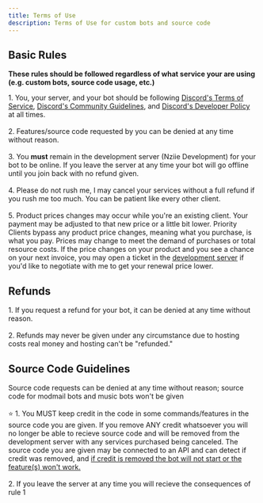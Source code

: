 ```yaml
---
title: Terms of Use
description: Terms of Use for custom bots and source code
---
```



## Basic Rules
<div className="box red animation no-background" style={{'margin-top': '0'}}>
<strong>These rules should be followed regardless of what service your are using (e.g. custom bots, source code usage, etc.)</strong>
</div>

<span className="rulenum">1.</span> You, your server, and your bot should be following <a href="https://discord.com/terms" className="discord-link">Discord's Terms of Service</a>, <a href="https://discord.com/guidelines" className="discord-link">Discord's Community Guidelines</a>, and <a href="https://discord.com/developers/docs/policies-and-agreements/terms-of-service" className="discord-link">Discord's Developer Policy</a> at all times.
<br/>
<br/>
<span className="rulenum">2.</span> Features/source code requested by you can be denied at any time without reason.
<br/>
<br/>
<span className="rulenum">3.</span> You <strong>must</strong> remain in the development server (Nziie Development) for your bot to be online. If you leave the server at any time your bot will go offline until you join back with no refund given.
<br/>
<br/>
<span className="rulenum">4.</span> Please do not rush me, I may cancel your services without a full refund if you rush me too much. You can be patient like every other client. 
<br/>
<br/>
<span className="rulenum">5.</span> Product prices changes may occur while you're an existing client. Your payment may be adjusted to that new price or a little bit lower. Priority Clients bypass any product price changes, meaning what you purchase, is what you pay. Prices may change to meet the demand of purchases or total resource costs. If the price changes on your product and you see a chance on your next invoice, you may open a ticket in the [development server](https://nziie.is-a.dev/discord) if you'd like to negotiate with me to get your renewal price lower.

## Refunds
<span className="rulenum">1.</span> If you request a refund for your bot, it can be denied at any time without reason.
<br/>
<br/>
<span className="rulenum">2.</span> Refunds may never be given under any circumstance due to hosting costs real money and hosting can't be "refunded."

## Source Code Guidelines
<div className="box red animation no-background">
Source code requests can be denied at any time without reason; source code for modmail bots and music bots won't be given
</div>
<br/>
⭐ <span className="rulenum">1.</span> You <span className="rulenum" style={{'font-size': '120%'}}>MUST</span> keep credit in the code in some commands/features in the source code you are given. If you remove ANY credit whatsoever you will no longer be able to recieve source code and will be removed from the development server with any services purchased being canceled. The source code you are given may be connected to an API and can detect if credit was removed, and <u>if credit is removed the bot will not start or the feature(s) won't work.</u>
<br/>
<br/>
<span className="rulenum">2.</span> If you leave the server at any time you will recieve the consequences of rule 1
